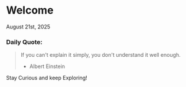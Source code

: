 # Welcome

August 21st, 2025

### Daily Quote:
> If you can't explain it simply, you don't understand it well enough.
> 	- Albert Einstein

Stay Curious and keep Exploring!
